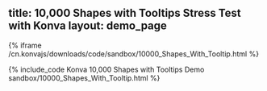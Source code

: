 title: 10,000 Shapes with Tooltips Stress Test with Konva
layout: demo_page
---

{% iframe /cn.konvajs/downloads/code/sandbox/10000_Shapes_With_Tooltip.html %}

{% include_code Konva 10,000 Shapes with Tooltips Demo sandbox/10000_Shapes_With_Tooltip.html %}
